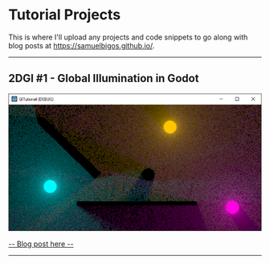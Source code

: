 # Tutorial Projects

This is where I'll upload any projects and code snippets to go along with blog posts at https://samuelbigos.github.io/.

---

## 2DGI #1 - Global Illumination in Godot

![Preview Image](images/2dgi_%231.png)

[-- Blog post here --](https://samuelbigos.github.io/posts/2dgi1-2d-global-illumination-in-godot.html)

---
